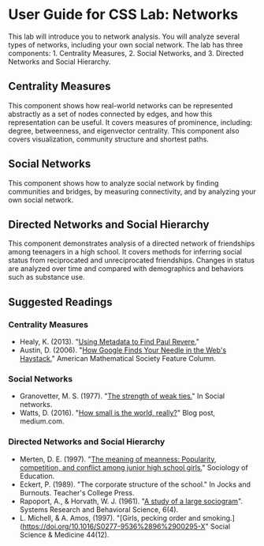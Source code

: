 # User Guide for CSS Lab: Networks

This lab will introduce you to network analysis.
You will analyze several types of networks,
including your own social network.
The lab has three components: 1. Centrality Measures, 2. Social Networks,
and 3. Directed Networks and Social Hierarchy.

## Centrality Measures
This component shows how real-world networks can be represented abstractly as
a set of nodes connected by edges, and how this representation can be useful.
It covers measures of prominence, including:
degree, betweenness, and eigenvector centrality.
This component also covers visualization, community structure and shortest paths.

## Social Networks
This component shows how to analyze social network by finding communities and
bridges, by measuring connectivity, and by analyzing your own social network.

## Directed Networks and Social Hierarchy
This component demonstrates analysis of a directed network of friendships among
teenagers in a high school.
It covers methods for inferring social status from reciprocated and unreciprocated
friendships.
Changes in status are analyzed over time and compared with demographics and
behaviors such as substance use.

## Suggested Readings

### Centrality Measures
* Healy, K. (2013). "[Using Metadata to Find Paul Revere.](https://kieranhealy.org/blog/archives/2013/06/09/using-metadata-to-find-paul-revere/)" 
* Austin, D. (2006). "[How Google Finds Your Needle in the Web's Haystack.](http://www.ams.org/publicoutreach/feature-column/fcarc-pagerank)" American Mathematical Society Feature Column.

### Social Networks
* Granovetter, M. S. (1977). "[The strength of weak ties.](https://doi.org/10.1016/B978-0-12-442450-0.50025-0)" In Social networks.
* Watts, D. (2016). "[How small is the world, really?](https://medium.com/@duncanjwatts/how-small-is-the-world-really-736fa21808ba)" Blog post, medium.com.

### Directed Networks and Social Hierarchy
* Merten, D. E. (1997). "[The meaning of meanness: Popularity, competition, and conflict among junior high school girls.](http://doi.org/10.2307/2673207)" Sociology of Education.
* Eckert, P. (1989). "The corporate structure of the school." In Jocks and Burnouts. Teacher's College Press.
* Rapoport, A., & Horvath, W. J. (1961). "[A study of a large sociogram](https://doi.org/10.1002/bs.3830060402)". Systems Research and Behavioral Science, 6(4).
* L. Michell, & A. Amos, (1997). "[Girls, pecking order and smoking.](https://doi.org/10.1016/S0277-9536%2896%2900295-X" Social Science & Medicine 44(12).
